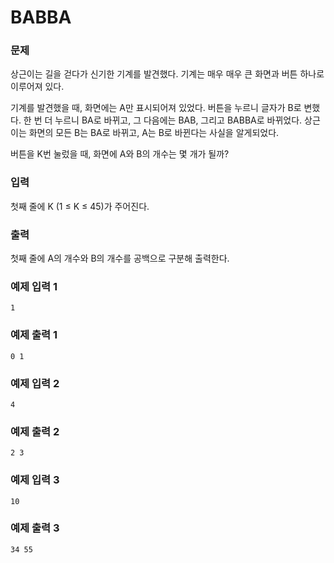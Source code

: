 # BABBA
### 문제 

상근이는 길을 걷다가 신기한 기계를 발견했다. 기계는 매우 매우 큰 화면과 버튼 하나로 이루어져 있다.

기계를 발견했을 때, 화면에는 A만 표시되어져 있었다. 버튼을 누르니 글자가 B로 변했다. 한 번 더 누르니 BA로 바뀌고, 그 다음에는 BAB, 그리고 BABBA로 바뀌었다. 상근이는 화면의 모든 B는 BA로 바뀌고, A는 B로 바뀐다는 사실을 알게되었다.

버튼을 K번 눌렀을 때, 화면에 A와 B의 개수는 몇 개가 될까?

### 입력

첫째 줄에 K (1 ≤ K ≤ 45)가 주어진다.

### 출력

첫째 줄에 A의 개수와 B의 개수를 공백으로 구분해 출력한다.

### 예제 입력 1

~~~
1
~~~

### 예제 출력 1

~~~
0 1
~~~

### 예제 입력 2

~~~
4
~~~

### 예제 출력 2

~~~
2 3
~~~

### 예제 입력 3

~~~
10
~~~

### 예제 출력 3

~~~
34 55
~~~
